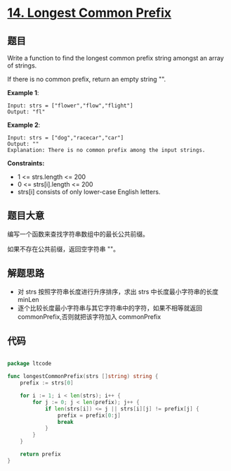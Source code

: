 # [14. Longest Common Prefix](https://leetcode-cn.com/problems/longest-common-prefix/)

## 题目

Write a function to find the longest common prefix string amongst an array of strings.

If there is no common prefix, return an empty string "".

**Example 1**:

    Input: strs = ["flower","flow","flight"]
    Output: "fl"

**Example 2**:

    Input: strs = ["dog","racecar","car"]
    Output: ""
    Explanation: There is no common prefix among the input strings.

**Constraints:**

- 1 <= strs.length <= 200
- 0 <= strs[i].length <= 200
- strs[i] consists of only lower-case English letters.

## 题目大意

编写一个函数来查找字符串数组中的最长公共前缀。

如果不存在公共前缀，返回空字符串 ""。

## 解题思路

- 对 strs 按照字符串长度进行升序排序，求出 strs 中长度最小字符串的长度 minLen
- 逐个比较长度最小字符串与其它字符串中的字符，如果不相等就返回 commonPrefix,否则就把该字符加入 commonPrefix

## 代码

```go

package ltcode

func longestCommonPrefix(strs []string) string {
	prefix := strs[0]

	for i := 1; i < len(strs); i++ {
		for j := 0; j < len(prefix); j++ {
			if len(strs[i]) <= j || strs[i][j] != prefix[j] {
				prefix = prefix[0:j]
				break
			}
		}
	}

	return prefix
}
```
